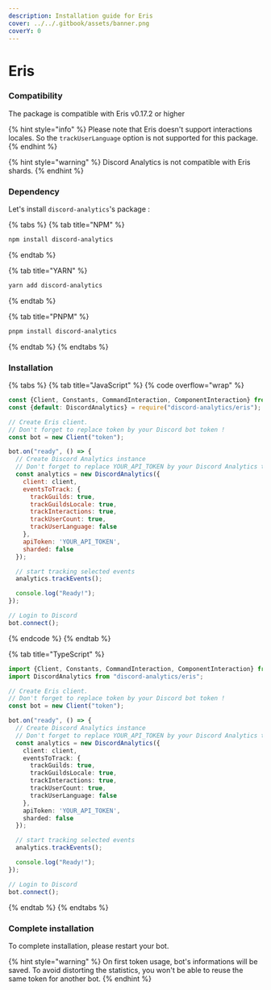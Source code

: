 ```yaml
---
description: Installation guide for Eris
cover: ../../.gitbook/assets/banner.png
coverY: 0
---
```


# Eris

### Compatibility

The package is compatible with Eris v0.17.2 or higher

{% hint style="info" %}
Please note that Eris doesn't support interactions locales. So the `trackUserLanguage` option is not supported for this package.
{% endhint %}

{% hint style="warning" %}
Discord Analytics is not compatible with Eris shards.
{% endhint %}

### Dependency

Let's install `discord-analytics`'s package :

{% tabs %}
{% tab title="NPM" %}
```sh
npm install discord-analytics
```
{% endtab %}

{% tab title="YARN" %}
```bash
yarn add discord-analytics
```
{% endtab %}

{% tab title="PNPM" %}
```bash
pnpm install discord-analytics
```
{% endtab %}
{% endtabs %}

### Installation

{% tabs %}
{% tab title="JavaScript" %}
{% code overflow="wrap" %}
```javascript
const {Client, Constants, CommandInteraction, ComponentInteraction} from "eris";
const {default: DiscordAnalytics} = require("discord-analytics/eris");

// Create Eris client.
// Don't forget to replace token by your Discord bot token !
const bot = new Client("token");

bot.on("ready", () => {
  // Create Discord Analytics instance
  // Don't forget to replace YOUR_API_TOKEN by your Discord Analytics token !
  const analytics = new DiscordAnalytics({
    client: client,
    eventsToTrack: {
      trackGuilds: true,
      trackGuildsLocale: true,
      trackInteractions: true,
      trackUserCount: true,
      trackUserLanguage: false
    },
    apiToken: 'YOUR_API_TOKEN',
    sharded: false
  });

  // start tracking selected events
  analytics.trackEvents();

  console.log("Ready!");
});

// Login to Discord
bot.connect();
```
{% endcode %}
{% endtab %}

{% tab title="TypeScript" %}
```typescript
import {Client, Constants, CommandInteraction, ComponentInteraction} from "eris";
import DiscordAnalytics from "discord-analytics/eris";

// Create Eris client.
// Don't forget to replace token by your Discord bot token !
const bot = new Client("token");

bot.on("ready", () => {
  // Create Discord Analytics instance
  // Don't forget to replace YOUR_API_TOKEN by your Discord Analytics token !
  const analytics = new DiscordAnalytics({
    client: client,
    eventsToTrack: {
      trackGuilds: true,
      trackGuildsLocale: true,
      trackInteractions: true,
      trackUserCount: true,
      trackUserLanguage: false
    },
    apiToken: 'YOUR_API_TOKEN',
    sharded: false
  });

  // start tracking selected events
  analytics.trackEvents();

  console.log("Ready!");
});

// Login to Discord
bot.connect();
```
{% endtab %}
{% endtabs %}

### Complete installation

To complete installation, please restart your bot.

{% hint style="warning" %}
On first token usage, bot's informations will be saved. To avoid distorting the statistics, you won't be able to reuse the same token for another bot.
{% endhint %}
